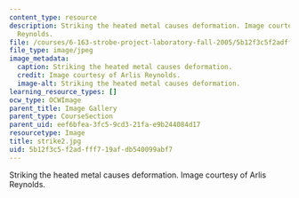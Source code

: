 ```yaml
---
content_type: resource
description: Striking the heated metal causes deformation. Image courtesy of Arlis
  Reynolds.
file: /courses/6-163-strobe-project-laboratory-fall-2005/5b12f3c5f2adfff719afdb540099abf7_strike2.jpg
file_type: image/jpeg
image_metadata:
  caption: Striking the heated metal causes deformation.
  credit: Image courtesy of Arlis Reynolds.
  image-alt: Striking the heated metal causes deformation.
learning_resource_types: []
ocw_type: OCWImage
parent_title: Image Gallery
parent_type: CourseSection
parent_uid: eef6bfea-3fc5-9cd3-21fa-e9b244084d17
resourcetype: Image
title: strike2.jpg
uid: 5b12f3c5-f2ad-fff7-19af-db540099abf7
---
```

Striking the heated metal causes deformation. Image courtesy of Arlis Reynolds.